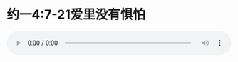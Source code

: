 # 约一4:7-21爱里没有惧怕

<audio style="width: 100%;" preload="false" controls controlslist="nodownload"><source src="//cdn.wechat.edu.pl/audio/mp3/old/12356.mp3" type="audio/mpeg">Your browser does not support the audio element.</audio>


